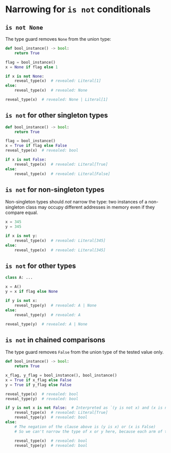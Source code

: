 # Narrowing for `is not` conditionals

## `is not None`

The type guard removes `None` from the union type:

```py
def bool_instance() -> bool:
    return True

flag = bool_instance()
x = None if flag else 1

if x is not None:
    reveal_type(x)  # revealed: Literal[1]
else:
    reveal_type(x)  # revealed: None

reveal_type(x)  # revealed: None | Literal[1]
```

## `is not` for other singleton types

```py
def bool_instance() -> bool:
    return True

flag = bool_instance()
x = True if flag else False
reveal_type(x)  # revealed: bool

if x is not False:
    reveal_type(x)  # revealed: Literal[True]
else:
    reveal_type(x)  # revealed: Literal[False]
```

## `is not` for non-singleton types

Non-singleton types should *not* narrow the type: two instances of a
non-singleton class may occupy different addresses in memory even if
they compare equal.

```py
x = 345
y = 345

if x is not y:
    reveal_type(x)  # revealed: Literal[345]
else:
    reveal_type(x)  # revealed: Literal[345]
```

## `is not` for other types

```py
class A: ...

x = A()
y = x if flag else None

if y is not x:
    reveal_type(y)  # revealed: A | None
else:
    reveal_type(y)  # revealed: A

reveal_type(y)  # revealed: A | None
```

## `is not` in chained comparisons

The type guard removes `False` from the union type of the tested value only.

```py
def bool_instance() -> bool:
    return True

x_flag, y_flag = bool_instance(), bool_instance()
x = True if x_flag else False
y = True if y_flag else False

reveal_type(x)  # revealed: bool
reveal_type(y)  # revealed: bool

if y is not x is not False:  # Interpreted as `(y is not x) and (x is not False)`
    reveal_type(x)  # revealed: Literal[True]
    reveal_type(y)  # revealed: bool
else:
    # The negation of the clause above is (y is x) or (x is False)
    # So we can't narrow the type of x or y here, because each arm of the `or` could be true

    reveal_type(x)  # revealed: bool
    reveal_type(y)  # revealed: bool
```
